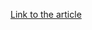 [Link to the article](https://www.malwarebytes.com/blog/news/2024/12/americans-urged-to-use-encrypted-messaging-after-large-ongoing-cyberattack)
